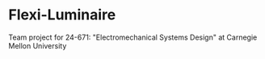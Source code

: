 # Flexi-Luminaire
Team project for 24-671: "Electromechanical Systems Design" at Carnegie Mellon University
